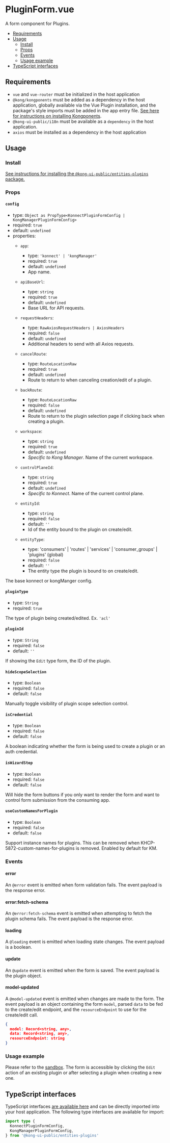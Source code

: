 # PluginForm.vue

A form component for Plugins.

- [Requirements](#requirements)
- [Usage](#usage)
  - [Install](#install)
  - [Props](#props)
  - [Events](#events)
  - [Usage example](#usage-example)
- [TypeScript interfaces](#typescript-interfaces)

## Requirements

- `vue` and `vue-router` must be initialized in the host application
- `@kong/kongponents` must be added as a dependency in the host application, globally available via the Vue Plugin installation, and the package's style imports must be added in the app entry file. [See here for instructions on installing Kongponents](https://kongponents.konghq.com/#globally-install-all-kongponents).
- `@kong-ui-public/i18n` must be available as a `dependency` in the host application.
- `axios` must be installed as a dependency in the host application

## Usage

### Install

[See instructions for installing the `@kong-ui-public/entities-plugins` package.](../README.md#install)

### Props

#### `config`

- type: `Object as PropType<KonnectPluginFormConfig | KongManagerPluginFormConfig>`
- required: `true`
- default: `undefined`
- properties:
  - `app`:
    - type: `'konnect' | 'kongManager'`
    - required: `true`
    - default: `undefined`
    - App name.

  - `apiBaseUrl`:
    - type: `string`
    - required: `true`
    - default: `undefined`
    - Base URL for API requests.

  - `requestHeaders`:
    - type: `RawAxiosRequestHeaders | AxiosHeaders`
    - required: `false`
    - default: `undefined`
    - Additional headers to send with all Axios requests.

  - `cancelRoute`:
    - type: `RouteLocationRaw`
    - required: `true`
    - default: `undefined`
    - Route to return to when canceling creation/edit of a plugin.

  - `backRoute`:
    - type: `RouteLocationRaw`
    - required: `false`
    - default: `undefined`
    - Route to return to the plugin selection page if clicking back when creating a plugin.

  - `workspace`:
    - type: `string`
    - required: `true`
    - default: `undefined`
    - *Specific to Kong Manager*. Name of the current workspace.

  - `controlPlaneId`:
    - type: `string`
    - required: `true`
    - default: `undefined`
    - *Specific to Konnect*. Name of the current control plane.

  - `entityId`:
    - type: `string`
    - required: `false`
    - default: `''`
    - Id of the entity bound to the plugin on create/edit.

  - `entityType`:
    - type: 'consumers' | 'routes' | 'services' | 'consumer_groups' | 'plugins' (global)
    - required: `false`
    - default: `''`
    - The entity type the plugin is bound to on create/edit.

The base konnect or kongManger config.

#### `pluginType`

- type: `String`
- required: `true`

The type of plugin being created/edited.
Ex. `'acl'`

#### `pluginId`

- type: `String`
- required: `false`
- default: `''`

If showing the `Edit` type form, the ID of the plugin.

#### `hideScopeSelection`

- type: `Boolean`
- required: `false`
- default: `false`

Manually toggle visibility of plugin scope selection control.

#### `isCredential`

- type: `Boolean`
- required: `false`
- default: `false`

A boolean indicating whether the form is being used to create a plugin or an auth credential.

#### `isWizardStep`

- type: `Boolean`
- required: `false`
- default: `false`

Will hide the form buttons if you only want to render the form and want to control form submission from the consuming app.

#### `useCustomNamesForPlugin`

- type: `Boolean`
- required: `false`
- default: `false`

Support instance names for plugins. This can be removed when KHCP-5872-custom-names-for-plugins is removed. Enabled by default for KM.

### Events

#### error

An `@error` event is emitted when form validation fails. The event payload is the response error.

#### error:fetch-schema

An `@error:fetch-schema` event is emitted when attempting to fetch the plugin schema fails. The event payload is the response error.

#### loading

A `@loading` event is emitted when loading state changes. The event payload is a boolean.

#### update

An `@update` event is emitted when the form is saved. The event payload is the plugin object.

#### model-updated

A `@model-updated` event is emitted when changes are made to the form. The event payload is an object containing the form `model`, parsed `data` to be fed to the create/edit endpoint, and the `resourceEndpoint` to use for the create/edit call.

```json
{
  model: Record<string, any>,
  data: Record<string, any>,
  resourceEndpoint: string
}
```

### Usage example

Please refer to the [sandbox](../sandbox/pages/PluginListPage.vue). The form is accessible by clicking the `Edit` action of an existing plugin or after selecting a plugin when creating a new one.

## TypeScript interfaces

TypeScript interfaces [are available here](https://github.com/Kong/public-ui-components/blob/main/packages/entities/entities-plugins/src/types/plugin-form.ts) and can be directly imported into your host application. The following type interfaces are available for import:

```ts
import type {
  KonnectPluginFormConfig,
  KongManagerPluginFormConfig,
} from '@kong-ui-public/entities-plugins'
```

